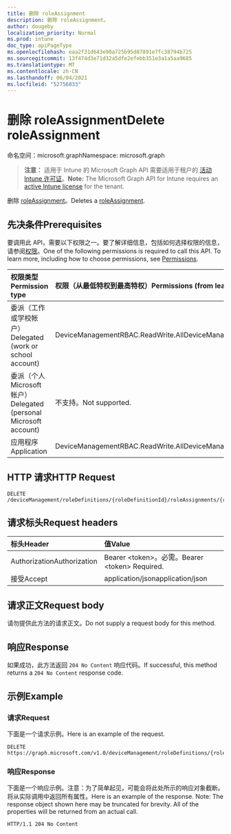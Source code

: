 ```yaml
---
title: 删除 roleAssignment
description: 删除 roleAssignment。
author: dougeby
localization_priority: Normal
ms.prod: intune
doc_type: apiPageType
ms.openlocfilehash: eaa2f31d643e90a725b95d87891e7fc38794b725
ms.sourcegitcommit: 13f474d3e71d32a5dfe2efebb351e3a1a5aa9685
ms.translationtype: MT
ms.contentlocale: zh-CN
ms.lasthandoff: 06/04/2021
ms.locfileid: "52756833"
---
```

# <a name="delete-roleassignment"></a><span data-ttu-id="fc805-103">删除 roleAssignment</span><span class="sxs-lookup"><span data-stu-id="fc805-103">Delete roleAssignment</span></span>

<span data-ttu-id="fc805-104">命名空间：microsoft.graph</span><span class="sxs-lookup"><span data-stu-id="fc805-104">Namespace: microsoft.graph</span></span>

> <span data-ttu-id="fc805-105">**注意：** 适用于 Intune 的 Microsoft Graph API 需要适用于租户的 [活动 Intune 许可证](https://go.microsoft.com/fwlink/?linkid=839381)。</span><span class="sxs-lookup"><span data-stu-id="fc805-105">**Note:** The Microsoft Graph API for Intune requires an [active Intune license](https://go.microsoft.com/fwlink/?linkid=839381) for the tenant.</span></span>

<span data-ttu-id="fc805-106">删除 [roleAssignment](../resources/intune-rbac-roleassignment.md)。</span><span class="sxs-lookup"><span data-stu-id="fc805-106">Deletes a [roleAssignment](../resources/intune-rbac-roleassignment.md).</span></span>

## <a name="prerequisites"></a><span data-ttu-id="fc805-107">先决条件</span><span class="sxs-lookup"><span data-stu-id="fc805-107">Prerequisites</span></span>
<span data-ttu-id="fc805-p101">要调用此 API，需要以下权限之一。要了解详细信息，包括如何选择权限的信息，请参阅[权限](/graph/permissions-reference)。</span><span class="sxs-lookup"><span data-stu-id="fc805-p101">One of the following permissions is required to call this API. To learn more, including how to choose permissions, see [Permissions](/graph/permissions-reference).</span></span>

|<span data-ttu-id="fc805-110">权限类型</span><span class="sxs-lookup"><span data-stu-id="fc805-110">Permission type</span></span>|<span data-ttu-id="fc805-111">权限（从最低特权到最高特权）</span><span class="sxs-lookup"><span data-stu-id="fc805-111">Permissions (from least to most privileged)</span></span>|
|:---|:---|
|<span data-ttu-id="fc805-112">委派（工作或学校帐户）</span><span class="sxs-lookup"><span data-stu-id="fc805-112">Delegated (work or school account)</span></span>|<span data-ttu-id="fc805-113">DeviceManagementRBAC.ReadWrite.All</span><span class="sxs-lookup"><span data-stu-id="fc805-113">DeviceManagementRBAC.ReadWrite.All</span></span>|
|<span data-ttu-id="fc805-114">委派（个人 Microsoft 帐户）</span><span class="sxs-lookup"><span data-stu-id="fc805-114">Delegated (personal Microsoft account)</span></span>|<span data-ttu-id="fc805-115">不支持。</span><span class="sxs-lookup"><span data-stu-id="fc805-115">Not supported.</span></span>|
|<span data-ttu-id="fc805-116">应用程序</span><span class="sxs-lookup"><span data-stu-id="fc805-116">Application</span></span>|<span data-ttu-id="fc805-117">DeviceManagementRBAC.ReadWrite.All</span><span class="sxs-lookup"><span data-stu-id="fc805-117">DeviceManagementRBAC.ReadWrite.All</span></span>|

## <a name="http-request"></a><span data-ttu-id="fc805-118">HTTP 请求</span><span class="sxs-lookup"><span data-stu-id="fc805-118">HTTP Request</span></span>
<!-- {
  "blockType": "ignored"
}
-->
``` http
DELETE /deviceManagement/roleDefinitions/{roleDefinitionId}/roleAssignments/{roleAssignmentId}
```

## <a name="request-headers"></a><span data-ttu-id="fc805-119">请求标头</span><span class="sxs-lookup"><span data-stu-id="fc805-119">Request headers</span></span>
|<span data-ttu-id="fc805-120">标头</span><span class="sxs-lookup"><span data-stu-id="fc805-120">Header</span></span>|<span data-ttu-id="fc805-121">值</span><span class="sxs-lookup"><span data-stu-id="fc805-121">Value</span></span>|
|:---|:---|
|<span data-ttu-id="fc805-122">Authorization</span><span class="sxs-lookup"><span data-stu-id="fc805-122">Authorization</span></span>|<span data-ttu-id="fc805-123">Bearer &lt;token&gt;。必需。</span><span class="sxs-lookup"><span data-stu-id="fc805-123">Bearer &lt;token&gt; Required.</span></span>|
|<span data-ttu-id="fc805-124">接受</span><span class="sxs-lookup"><span data-stu-id="fc805-124">Accept</span></span>|<span data-ttu-id="fc805-125">application/json</span><span class="sxs-lookup"><span data-stu-id="fc805-125">application/json</span></span>|

## <a name="request-body"></a><span data-ttu-id="fc805-126">请求正文</span><span class="sxs-lookup"><span data-stu-id="fc805-126">Request body</span></span>
<span data-ttu-id="fc805-127">请勿提供此方法的请求正文。</span><span class="sxs-lookup"><span data-stu-id="fc805-127">Do not supply a request body for this method.</span></span>

## <a name="response"></a><span data-ttu-id="fc805-128">响应</span><span class="sxs-lookup"><span data-stu-id="fc805-128">Response</span></span>
<span data-ttu-id="fc805-129">如果成功，此方法返回 `204 No Content` 响应代码。</span><span class="sxs-lookup"><span data-stu-id="fc805-129">If successful, this method returns a `204 No Content` response code.</span></span>

## <a name="example"></a><span data-ttu-id="fc805-130">示例</span><span class="sxs-lookup"><span data-stu-id="fc805-130">Example</span></span>

### <a name="request"></a><span data-ttu-id="fc805-131">请求</span><span class="sxs-lookup"><span data-stu-id="fc805-131">Request</span></span>
<span data-ttu-id="fc805-132">下面是一个请求示例。</span><span class="sxs-lookup"><span data-stu-id="fc805-132">Here is an example of the request.</span></span>
``` http
DELETE https://graph.microsoft.com/v1.0/deviceManagement/roleDefinitions/{roleDefinitionId}/roleAssignments/{roleAssignmentId}
```

### <a name="response"></a><span data-ttu-id="fc805-133">响应</span><span class="sxs-lookup"><span data-stu-id="fc805-133">Response</span></span>
<span data-ttu-id="fc805-p102">下面是一个响应示例。注意：为了简单起见，可能会将此处所示的响应对象截断。将从实际调用中返回所有属性。</span><span class="sxs-lookup"><span data-stu-id="fc805-p102">Here is an example of the response. Note: The response object shown here may be truncated for brevity. All of the properties will be returned from an actual call.</span></span>
``` http
HTTP/1.1 204 No Content
```




